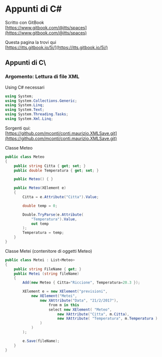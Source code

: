 # Appunti di C\#

Scritto con GitBook   
[https://www.gitbook.com/@itts/spaces](https://www.gitbook.com/@itts/spaces)  
  
Questa pagina la trovi qui  
[https://itts.gitbook.io/5i/](https://itts.gitbook.io/5i/)

## Appunti di C\

### Argomento: Lettura di file XML

Using C\# necessari

```csharp
using System;
using System.Collections.Generic;
using System.Linq;
using System.Text;
using System.Threading.Tasks;
using System.Xml.Linq;
```

Sorgenti qui:  
[https://github.com/mconti/conti.maurizio.XMLSave.git](https://github.com/mconti/conti.maurizio.XMLSave.git)

Classe Meteo

```csharp
public class Meteo
{
    public string Citta { get; set; }
    public double Temperatura { get; set; }

    public Meteo() { }

    public Meteo(XElement e)
    {
        Citta = e.Attribute("Citta").Value;

        double temp = 0;

        Double.TryParse(e.Attribute(
            "Temperatura").Value,
            out temp
        );
        Temperatura = temp;
    }
}
```

Classe Metei \(contenitore di oggetti Meteo\)

```csharp
public class Metei : List<Meteo>
{
    public string FileName { get; }
    public Metei (string fileName)
    {
        Add(new Meteo { Citta="Riccione", Temperatura=20.3 });

        XElement e = new XElement("previsioni",
            new XElement("Metei",
                new XAttribute("Data", "21/2/2017"),
                    from m in this
                    select new XElement( "Meteo", 
                        new XAttribute("Citta", m.Citta),
                        new XAttribute( "Temperatura", m.Temperatura )
                )
            )
        );

        e.Save(fileName);
    }
}
```

